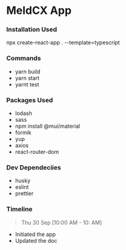 # MeldCX App

### Installation Used

npx create-react-app . --template=typescript

### Commands

- yarn build
- yarn start
- yarnt test

### Packages Used

- lodash
- sass
- npm install @mui/material
- formik
- yup
- axios
- react-router-dom

### Dev Dependeciies

- husky
- eslint
- prettier

### Timeline

> Thu 30 Sep [10:00 AM - 10: AM]

- Initiated the app
- Updated the doc
